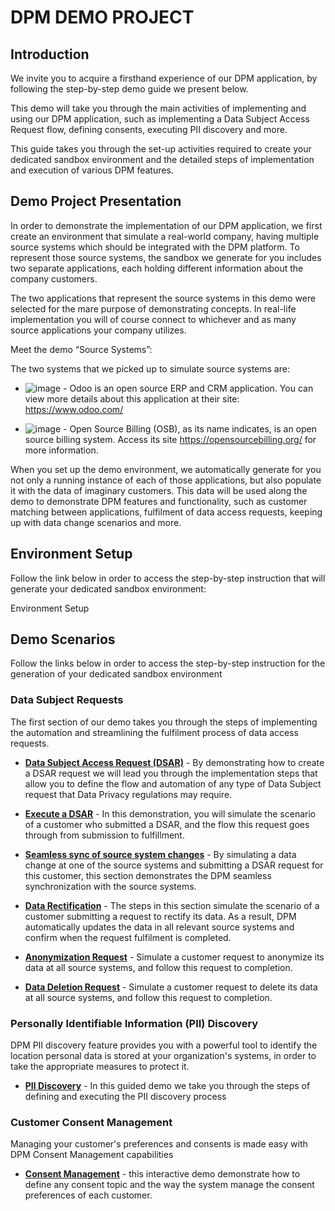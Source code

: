 # DPM DEMO PROJECT 

## Introduction

We invite you to acquire a firsthand experience of our DPM application, by following the step-by-step demo guide we present below. 

This demo will take you through the main activities of implementing and using our DPM application, such as implementing a Data Subject Access Request flow, defining consents, executing PII discovery and more. 

This guide takes you through the set-up activities required to create your dedicated sandbox environment and the detailed steps of implementation and execution of various DPM features.

## Demo Project Presentation

In order to demonstrate the implementation of our DPM application, we first create an environment that simulate a real-world company, having multiple source systems which should be integrated with the DPM platform. To represent those source systems, the sandbox we generate for you includes two separate applications, each holding different information about the company customers. 

The two applications that represent the source systems in this demo were selected for the mare purpose of demonstrating concepts. In real-life implementation you will of course connect to whichever and as many source applications your company utilizes. 

Meet the demo “Source Systems”:

The two systems that we picked up to simulate source systems are:

- ![image](/articles/demo_project/DPM_Demo_Project/images/01_DSAR_Odoo.PNG) - Odoo is an open source ERP and CRM application. You can view more details about this application at their site: https://www.odoo.com/

- ![image](/articles/demo_project/DPM_Demo_Project/images/01_DSAR_opensourcebilling_icon.png) - Open Source Billing (OSB), as its name indicates, is an open source billing system. Access its site https://opensourcebilling.org/ for more information.


When you set up the demo environment, we automatically generate for you not only a running instance of each of those applications, but also populate it with the data of imaginary customers. This data will be used along the demo to demonstrate DPM features and functionality, such as customer matching between applications, fulfilment of data access requests, keeping up with data change scenarios and more.  

## Environment Setup 

Follow the link below in order to access the step-by-step instruction that will generate your dedicated sandbox environment:

Environment Setup 

## Demo Scenarios

Follow the links below in order to access the step-by-step instruction for the generation of  your dedicated sandbox environment

### Data Subject Requests

The first section of our demo takes you through the steps of implementing the automation and streamlining the fulfilment process of data access requests.

- [**Data Subject Access Request (DSAR)**](/articles/demo_project/DPM_Demo_Project/01_DSAR/01_00_DSAR.md) - By demonstrating how to create a DSAR request we will lead you through the implementation steps that allow you to define the flow and automation of any type of Data Subject request that Data Privacy regulations may require. 

- [**Execute a DSAR**](/articles/demo_project/DPM_Demo_Project/02_DSAR_Fulfillment/02_00_DSAR_Fulfillment_intro.md) - In this demonstration, you will simulate the scenario of a customer who submitted a DSAR, and the flow this request goes through from submission to fulfillment. 

- [**Seamless sync of source system changes**](/articles/demo_project/DPM_Demo_Project/03_Sync/01_Sync_Main.md) - By simulating a data change at one of the source systems and submitting a DSAR request for this customer, this section demonstrates the DPM seamless synchronization with the source systems.
- **[Data Rectification](/articles/demo_project/DPM_Demo_Project/04_Rectify/01_Rectify_Data_Main.md)** - The steps in this section simulate the scenario of  a customer submitting a request to rectify its data. As a result, DPM automatically updates the data in all relevant source systems and confirm when the request fulfilment is completed.
- [**Anonymization Request**](/articles/demo_project/DPM_Demo_Project/05_Masking/01_Masking_Data_Main.md) - Simulate a customer request to anonymize its data at all source systems, and follow this request to completion.
- **[Data Deletion Request](/articles/demo_project/DPM_Demo_Project/06_Purging/01_Purging_Data_Main.md)** -  Simulate a customer request to delete its data at all source systems, and follow this request to completion.

### Personally Identifiable Information (PII) Discovery

DPM PII discovery feature provides you with a powerful tool to identify the location personal data is stored at your organization's systems, in order to take the appropriate measures to protect it.

- [**PII Discovery**](/articles/demo_project/DPM_Demo_Project/07_Discovery/Purging/01_Discovery_Main.md) - In this guided demo we take you through the steps of defining and executing the PII discovery process

### Customer Consent Management

Managing your customer's preferences and consents is made easy with DPM Consent Management capabilities

- [**Consent Management**](/articles/demo_project/DPM_Demo_Project/08_Consent/01_Consent_Main.md) - this interactive demo demonstrate how to define any consent topic and the way the system manage the consent preferences of each customer. 
